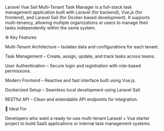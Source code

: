 Laravel Vue Sail Multi-Tenant Task Manager is a full-stack task management application built with Laravel (for backend), Vue.js (for frontend), and Laravel Sail (for Docker-based development). It supports multi-tenancy, allowing multiple organizations or users to manage their tasks independently within the same system.

⚙️ Key Features

Multi-Tenant Architecture – Isolates data and configurations for each tenant.

Task Management – Create, assign, update, and track tasks across teams.

User Authentication – Secure login and registration with role-based permissions.

Modern Frontend – Reactive and fast interface built using Vue.js.

Dockerized Setup – Seamless local development using Laravel Sail.

RESTful API – Clean and extendable API endpoints for integration.

🚀 Ideal For

Developers who want a ready-to-use multi-tenant Laravel + Vue starter project to build SaaS applications or internal task management systems.
